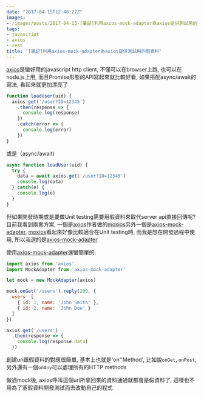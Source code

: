 ```yaml
---
date: "2017-04-15T12:46:27Z"
images:
- /images/posts/2017-04-15-[筆記]利用axios-mock-adapter為axios提供測試用的假資料.md.jpg
tags:
- javascript
- axios
- rest
title: '[筆記]利用axios-mock-adapter為axios提供測試用的假資料'
---
```


[axios](https://github.com/mzabriskie/axios)是蠻好用的javascript http client, 不僅可以在browser上跑, 也可以在node.js上用, 而且Promise形態的API寫起來就比較好看, 如果搭配async/await的寫法, 看起來就更加漂亮了

```javascript
function loadUser(uid) {
  axios.get('/user?ID=12345')
    .then(response => {
      console.log(response)
    })
    .catch(error => {
      console.log(error)
    })
}
```

或是（async/await)

```javascript
async function loadUser(uid) {
  try {
    data = await axios.get('/user?ID=12345')
	console.log(data)
  } catch(e) {
    console.log(e)
  }
}
```

但如果開發時期或是要做Unit testing需要用假資料來取代server api直接回傳呢? 目前我看到兩套方案, 一個是[axios](https://github.com/mzabriskie/axios)作者做的[moxios](https://github.com/mzabriskie/moxios)另外一個是[axios-mock-adapter](https://github.com/ctimmerm/axios-mock-adapter), [moxios](https://github.com/mzabriskie/moxios)看起來好像比較適合在Unit testing時, 而我是想在開發過程中使用, 所以我選的是[axios-mock-adapter](https://github.com/ctimmerm/axios-mock-adapter)

使用[axios-mock-adapter](https://github.com/ctimmerm/axios-mock-adapter)還蠻簡單的:

```javascript
import axios from 'axios'
import MockAdapter from 'axios-mock-adapter'

let mock = new MockAdapter(axios)

mock.onGet('/users').reply(200, {
  users: [
    { id: 1, name: 'John Smith' },
    { id: 2, name: 'John Doe' }
  ]
})

axios.get('/users')
  .then(response => {
    console.log(response.data)
  })
```

創建uri跟假資料的對應很簡單, 基本上也就是'on''Method', 比如說`onGet`, `onPost`, 另外還有一個`onAny`可以處理所有的HTTP methods

做過mock後, axios呼叫這個uri所拿回來的資料通通就都會是假資料了, 這樣也不用為了塞假資料開發測試而去改動自己的程式